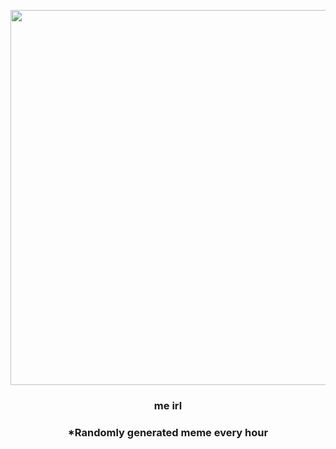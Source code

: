 <p align="center">
        <img src="https://i.redd.it/n8ue30cqs8s81.jpg" width="600" height="600">
        </p>
        <h3 align="center">me irl</h3>
        <h3 align="center">*Randomly generated meme every hour</h3>
    